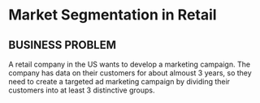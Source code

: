 # Market Segmentation in Retail

## BUSINESS PROBLEM

A retail company in the US wants to develop a marketing campaign. The company has data on their customers for about almoust 3 years, so they need to create a targeted ad marketing campaign by dividing their customers into at least 3 distinctive groups.

